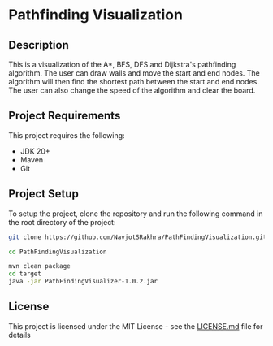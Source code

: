 # Pathfinding Visualization

## Description

This is a visualization of the A*, BFS, DFS and Dijkstra's pathfinding algorithm. The user can draw walls and move the
start and end nodes. The
algorithm will then find the shortest path between the start and end nodes. The user can also change the speed of the
algorithm and clear the board.

## Project Requirements

This project requires the following:

- JDK 20+
- Maven
- Git

## Project Setup

To setup the project, clone the repository and run the following command in the root directory of the project:

```bash
git clone https://github.com/NavjotSRakhra/PathFindingVisualization.git
```

```bash
cd PathFindingVisualization
```

```bash
mvn clean package
cd target
java -jar PathFindingVisualizer-1.0.2.jar
```

## License

This project is licensed under the MIT License - see the [LICENSE.md](LICENSE.md) file for details
